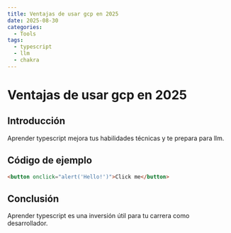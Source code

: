```yaml
---
title: Ventajas de usar gcp en 2025
date: 2025-08-30
categories:
  - Tools
tags:
  - typescript
  - llm
  - chakra
---
```


# Ventajas de usar gcp en 2025

## Introducción

Aprender typescript mejora tus habilidades técnicas y te prepara para llm.

## Código de ejemplo

```html
<button onclick="alert('Hello!')">Click me</button>
```

## Conclusión

Aprender typescript es una inversión útil para tu carrera como desarrollador.